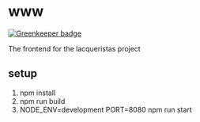# www

[![Greenkeeper badge](https://badges.greenkeeper.io/lacqueristas/www.svg)](https://greenkeeper.io/)

The frontend for the lacqueristas project

## setup

  1. npm install
  2. npm run build
  3. NODE_ENV=development PORT=8080 npm run start
